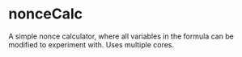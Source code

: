 nonceCalc
=========

A simple nonce calculator, where all variables in the formula can be modified to experiment with.
Uses multiple cores.